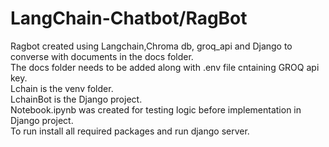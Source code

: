 # LangChain-Chatbot/RagBot
Ragbot created using Langchain,Chroma db, groq_api and Django to converse with documents in the docs folder.<br />
The docs folder needs to be added along with .env file cntaining GROQ api key.<br />
Lchain is the venv folder.<br />
LchainBot is the Django project.<br />
Notebook.ipynb was created for testing logic before implementation in Django project.<br />
To run install all required packages and run django server.<br />
